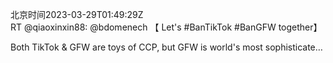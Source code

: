 北京时间2023-03-29T01:49:29Z<br>RT @qiaoxinxin88: @bdomenech 【 Let's #BanTikTok  #BanGFW together】

Both TikTok &amp; GFW are toys of CCP, but GFW is world's most sophisticate…<br><br><br>